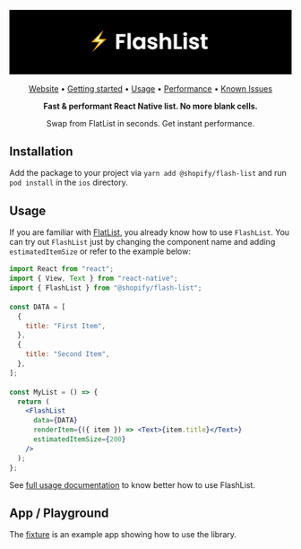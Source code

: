 [![Build status](./documentation/static/img/FlashList.png)](https://buildkite.com/shopify/flash-list)

<div align="center">

[Website](https://shpoify.github.io/flash-list) • [Getting started](https://flash-list.docs.shopify.io/) • [Usage](https://flash-list.docs.shopify.io/usage) • [Performance](https://flash-list.docs.shopify.io/performance-troubleshooting) • [Known Issues](https://flash-list.docs.shopify.io/known-issues)

**Fast & performant React Native list. No more blank cells.**

Swap from FlatList in seconds. Get instant performance.

</div>

## Installation

Add the package to your project via `yarn add @shopify/flash-list` and run `pod install` in the `ios` directory.

## Usage

If you are familiar with [FlatList](https://reactnative.dev/docs/flatlist), you already know how to use `FlashList`. You can try out `FlashList` just by changing the component name and adding `estimatedItemSize` or refer to the example below:

```jsx
import React from "react";
import { View, Text } from "react-native";
import { FlashList } from "@shopify/flash-list";

const DATA = [
  {
    title: "First Item",
  },
  {
    title: "Second Item",
  },
];

const MyList = () => {
  return (
    <FlashList
      data={DATA}
      renderItem={({ item }) => <Text>{item.title}</Text>}
      estimatedItemSize={200}
    />
  );
};
```

See [full usage documentation](https://flash-list.docs.shopify.io/usage) to know better how to use FlashList.

## App / Playground

The [fixture](https://github.com/Shopify/flash-list/tree/main/fixture) is an example app showing how to use the library.
